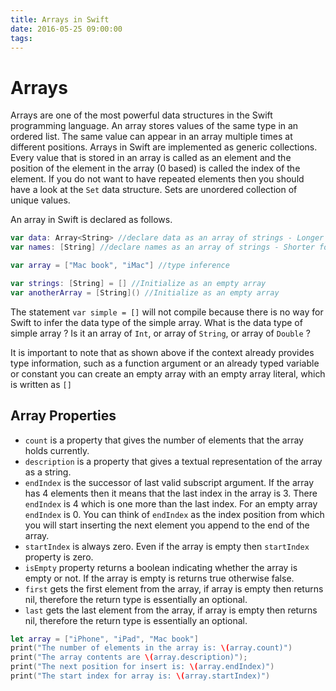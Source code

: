```yaml
---
title: Arrays in Swift
date: 2016-05-25 09:00:00
tags:
---
```

# Arrays
Arrays are one of the most powerful data structures in the Swift programming language. An array stores values of the same type in an ordered list. The same value can appear in an array multiple times at different positions. Arrays in Swift are implemented as generic collections. Every value that is stored in an array is called as an element and the position of the element in the array (0 based) is called the index of the element. If you do not want to have repeated elements then you should have a look at the `Set` data structure. Sets are unordered collection of unique values.

<!-- more -->

An array in Swift is declared as follows.
```swift
var data: Array<String> //declare data as an array of strings - Longer form of type annotation
var names: [String] //declare names as an array of strings - Shorter form of type annotation

var array = ["Mac book", "iMac"] //type inference

var strings: [String] = [] //Initialize as an empty array
var anotherArray = [String]() //Initialize as an empty array
```

The statement `var simple = []` will not compile because there is no way for Swift to infer the data type of the simple array. What is the data type of simple array ? Is it an array of `Int`, or array of `String`, or array of `Double` ?

It is important to note that as shown above if the context already provides type information, such as a function argument or an already typed variable or constant you can create an empty array with an empty array literal, which is written as `[]`

## Array Properties

- `count` is a property that gives the number of elements that the array holds currently.
- `description` is a property that gives a textual representation of the array as a string.
- `endIndex` is the successor of last valid subscript argument. If the array has 4 elements then it means that the last index in the array is 3. There `endIndex` is 4 which is one more than the last index. For an empty array `endIndex` is 0. You can think of `endIndex` as the index position from which you will start inserting the next element you append to the end of the array.
- `startIndex` is always zero. Even if the array is empty then `startIndex` property is zero.
- `isEmpty` property returns a boolean indicating whether the array is empty or not. If the array is empty is returns true otherwise false.
- `first` gets the first element from the array, if array is empty then returns nil, therefore the return type is essentially an optional.
- `last` gets the last element from the array, if array is empty then returns nil, therefore the return type is essentially an optional.

```swift
let array = ["iPhone", "iPad", "Mac book"]
print("The number of elements in the array is: \(array.count)")
print("The array contents are \(array.description)");
print("The next position for insert is: \(array.endIndex)")
print("The start index for array is: \(array.startIndex)")
```
